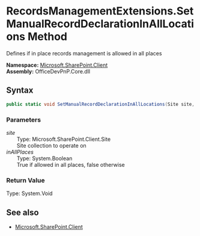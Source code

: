 # RecordsManagementExtensions.SetManualRecordDeclarationInAllLocations Method  
Defines if in place records management is allowed in all places  

**Namespace:** [Microsoft.SharePoint.Client](Microsoft.SharePoint.Client.md)  
**Assembly:** OfficeDevPnP.Core.dll  
## Syntax
```C#
public static void SetManualRecordDeclarationInAllLocations(Site site, Boolean inAllPlaces)
```
### Parameters
*site*  
&emsp;&emsp;Type: Microsoft.SharePoint.Client.Site  
&emsp;&emsp;Site collection to operate on  
*inAllPlaces*  
&emsp;&emsp;Type: System.Boolean  
&emsp;&emsp;True if allowed in all places, false otherwise  
### Return Value
Type: System.Void  

## See also
- [Microsoft.SharePoint.Client](Microsoft.SharePoint.Client.md)
